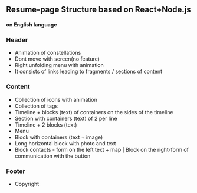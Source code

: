 ## Resume-page Structure based on React+Node.js  
#### on English language    
### Header  
  *  Animation of constellations  
  *  Dont move with screen(no feature)    
  *  Right unfolding menu with animation  
  *  It consists of links leading to fragments / sections of content  
### Content  
  *  Collection of icons with animation  
  *  Collection of tags  
  *  Timeline + blocks (text) of containers on the sides of the timeline  
  *  Section with containers (text) of 2 per line  
  *  Timeline + 2 blocks (text)  
  *  Menu  
  *  Block with containers (text + image)  
  *  Long horizontal block with photo and text  
  *  Block contacts - form on the left text + map | Block on the right-form of communication with the button  
### Footer  
  *  Copyright  